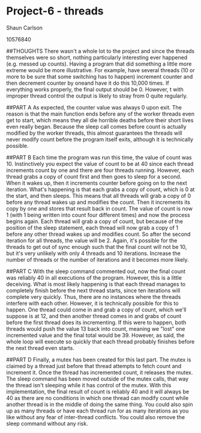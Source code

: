 Project-6 - threads
===============

Shaun Carlson

10576840

##THOUGHTS
There wasn't a whole lot to the project and since the threads themselves were so
short, nothing particularly interesting ever happened (e.g. messed up counts).
Having a program that did something a little more extreme would be more illustrative.
For example, have several threads (10 or more to be sure that some switching has to
happen) increment counter and then decrement counter by oneand have it do this 10,000
times.  If everything works properly, the final output should be 0.  However, t with
improper thread control the output is likely to stray from 0 quite regularly.

##PART A
As expected, the counter value was always 0 upon exit.  The reason is that the main
function ends before any of the worker threads even get to start, which means they
all die horrible deaths before their short lives even really began.  Because the
sleep call comes before count is actually modified by the worker threads, this almost
guarantees the threads will never modify count before the program itself exits,
although it is technically possible.

##PART B
Each time the program was run this time, the value of count was 10.  Instinctively
you expect the value of count to be at 40 since each thread increments count by one
and there are four threads running.  However, each thread grabs a copy of count first
and then goes to sleep for a second.  When it wakes up, then it increments counter 
before going on to the next iteration.  What's happening is that each grabs a copy of
count, which is 0 at the start, and then sleeps.  This means that all threads will grab
a copy of 0 before any thread wakes up and modifies the count.  Then it increments its
copy by one and stores that result back in count.  The value of count is now 1 (with 1
being written into count four different times) and now the process begins again.  Each
thread will grab a copy of count, but because of the position of the sleep statement,
each thread will now grab a copy of 1 before any other thread wakes up and modifies
count.  So after the second iteration for all threads, the value will be 2.  Again, it's
possible for the threads to get out of sync enough such that the final count will not
be 10, but it's very unlikely with only 4 threads and 10 iterations.  Increase the number
of threads or the number of iterations and it becomes more likely.

##PART C
With the sleep command commented out, now the final count was reliably 40 in all
executions of the program.  However, this is a little deceiving.  What is most likely
happening is that each thread manages to completely finish before the next thread starts,
since ten iterations will complete very quickly.  Thus, there are no instances where the
threads interfere with each other.  However, it is technically possible for this to happen.
One thread could come in and grab a copy of count, which we'll suppose is at 12, and then
another thread comes in and grabs of count before the first thread does its incrementing.
If this were to happen, both threads would push the value 13 back into count, meaning we
"lost" one incremented value and the final total would be 39.  However, as said, the whole
loop will execute so quickly that each thread probably finishes before the next thread
even starts.

##PART D
Finally, a mutex has been created for this last part.  The mutex is claimed by a thread
just before that thread attempts to fetch count and increment it.  Once the thread has
incremented count, it releases the mutex.  The sleep command has been moved outside of the
mutex calls, that way the thread isn't sleeping while it has control of the mutex.  With
this implementation, the final result of count is reliably 40 and it will always be 40 as
there are no conditions in which one thread can modify count while another thread is in the
middle of doing the same thing.  You could also spin up as many threads or have each thread
run for as many iterations as you like without any fear of inter-thread conflicts.  You
could also remove the sleep command without any risk.
